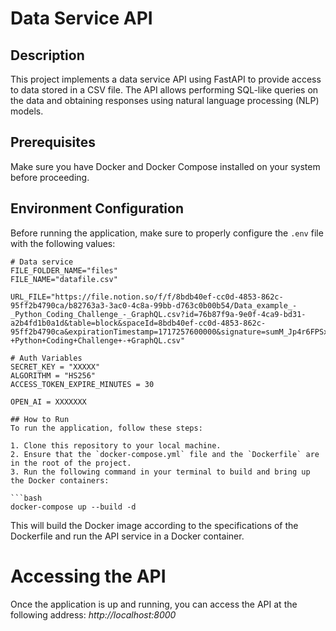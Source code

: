# Data Service API

## Description
This project implements a data service API using FastAPI to provide access to data stored in a CSV file. The API allows performing SQL-like queries on the data and obtaining responses using natural language processing (NLP) models.

## Prerequisites
Make sure you have Docker and Docker Compose installed on your system before proceeding.

## Environment Configuration
Before running the application, make sure to properly configure the `.env` file with the following values:

```dotenv
# Data service
FILE_FOLDER_NAME="files"
FILE_NAME="datafile.csv"

URL_FILE="https://file.notion.so/f/f/8bdb40ef-cc0d-4853-862c-95ff2b4790ca/b82763a3-3ac0-4c8a-99bb-d763c0b00b54/Data_example_-_Python_Coding_Challenge_-_GraphQL.csv?id=76b87f9a-9e0f-4ca9-bd31-a2b4fd1b0a1d&table=block&spaceId=8bdb40ef-cc0d-4853-862c-95ff2b4790ca&expirationTimestamp=1717257600000&signature=sumM_Jp4r6FPSxCIpIcTPTPWUgjtayUUea2J0enEKbY&downloadName=Data+example+-+Python+Coding+Challenge+-+GraphQL.csv"

# Auth Variables
SECRET_KEY = "XXXXX"
ALGORITHM = "HS256"
ACCESS_TOKEN_EXPIRE_MINUTES = 30

OPEN_AI = XXXXXXX

## How to Run
To run the application, follow these steps:

1. Clone this repository to your local machine.
2. Ensure that the `docker-compose.yml` file and the `Dockerfile` are in the root of the project.
3. Run the following command in your terminal to build and bring up the Docker containers:

```bash
docker-compose up --build -d
```

This will build the Docker image according to the specifications of the Dockerfile and run the API service in a Docker container.

# Accessing the API
Once the application is up and running, you can access the API at the following address:
*http://localhost:8000*

